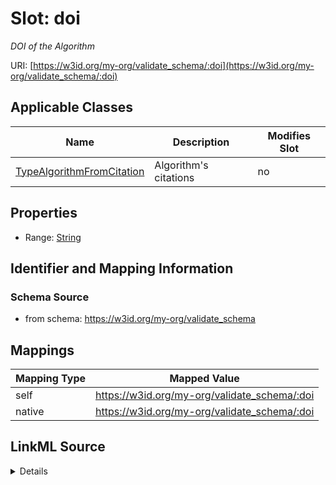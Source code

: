 

# Slot: doi


_DOI of the Algorithm_





URI: [https://w3id.org/my-org/validate_schema/:doi](https://w3id.org/my-org/validate_schema/:doi)



<!-- no inheritance hierarchy -->





## Applicable Classes

| Name | Description | Modifies Slot |
| --- | --- | --- |
| [TypeAlgorithmFromCitation](TypeAlgorithmFromCitation.md) | Algorithm's citations |  no  |







## Properties

* Range: [String](String.md)





## Identifier and Mapping Information







### Schema Source


* from schema: https://w3id.org/my-org/validate_schema




## Mappings

| Mapping Type | Mapped Value |
| ---  | ---  |
| self | https://w3id.org/my-org/validate_schema/:doi |
| native | https://w3id.org/my-org/validate_schema/:doi |




## LinkML Source

<details>
```yaml
name: doi
description: DOI of the Algorithm
from_schema: https://w3id.org/my-org/validate_schema
rank: 1000
alias: doi
domain_of:
- TypeAlgorithmFromCitation
range: string

```
</details>